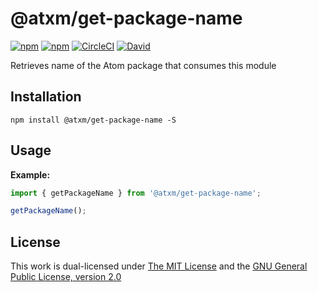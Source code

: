 # @atxm/get-package-name

[![npm](https://flat.badgen.net/npm/license/@atxm/get-package-name)](https://www.npmjs.org/package/@atxm/get-package-name)
[![npm](https://flat.badgen.net/npm/v/@atxm/get-package-name)](https://www.npmjs.org/package/@atxm/get-package-name)
[![CircleCI](https://flat.badgen.net/circleci/github/a-t-x-m/get-package-name)](https://circleci.com/gh/a-t-x-m/get-package-name)
[![David](https://flat.badgen.net/david/dep/a-t-x-m/get-package-name)](https://david-dm.org/a-t-x-m/get-package-name)

Retrieves name of the Atom package that consumes this module

## Installation

`npm install @atxm/get-package-name -S`

## Usage

**Example:**

```js
import { getPackageName } from '@atxm/get-package-name';

getPackageName();
```

## License

This work is dual-licensed under [The MIT License](https://opensource.org/licenses/MIT) and the [GNU General Public License, version 2.0](https://opensource.org/licenses/GPL-2.0)

[gdpr]: https://www.wikiwand.com/en/General_Data_Protection_Regulation
[ccpa]: https://www.wikiwand.com/en/California_Consumer_Privacy_Act
